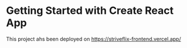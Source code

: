 # Getting Started with Create React App

This project ahs been deployed on https://striveflix-frontend.vercel.app/
